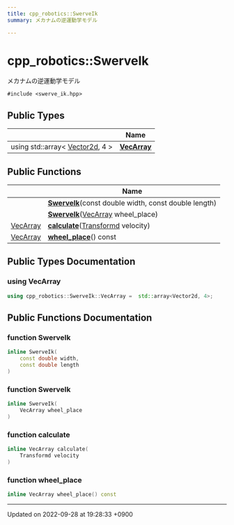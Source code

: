 ```yaml
---
title: cpp_robotics::SwerveIk
summary: メカナムの逆運動学モデル 

---
```


# cpp_robotics::SwerveIk



メカナムの逆運動学モデル 


`#include <swerve_ik.hpp>`

## Public Types

|                | Name           |
| -------------- | -------------- |
| using std::array< [Vector2d](/cpp_robotics/doxybook/Namespaces/namespacecpp__robotics/#using-vector2d), 4 > | **[VecArray](/cpp_robotics/doxybook/Classes/classcpp__robotics_1_1SwerveIk/#using-vecarray)**  |

## Public Functions

|                | Name           |
| -------------- | -------------- |
| | **[SwerveIk](/cpp_robotics/doxybook/Classes/classcpp__robotics_1_1SwerveIk/#function-swerveik)**(const double width, const double length) |
| | **[SwerveIk](/cpp_robotics/doxybook/Classes/classcpp__robotics_1_1SwerveIk/#function-swerveik)**([VecArray](/cpp_robotics/doxybook/Classes/classcpp__robotics_1_1SwerveIk/#using-vecarray) wheel_place) |
| [VecArray](/cpp_robotics/doxybook/Classes/classcpp__robotics_1_1SwerveIk/#using-vecarray) | **[calculate](/cpp_robotics/doxybook/Classes/classcpp__robotics_1_1SwerveIk/#function-calculate)**([Transformd](/cpp_robotics/doxybook/Namespaces/namespacecpp__robotics/#using-transformd) velocity) |
| [VecArray](/cpp_robotics/doxybook/Classes/classcpp__robotics_1_1SwerveIk/#using-vecarray) | **[wheel_place](/cpp_robotics/doxybook/Classes/classcpp__robotics_1_1SwerveIk/#function-wheel-place)**() const |

## Public Types Documentation

### using VecArray

```cpp
using cpp_robotics::SwerveIk::VecArray =  std::array<Vector2d, 4>;
```


## Public Functions Documentation

### function SwerveIk

```cpp
inline SwerveIk(
    const double width,
    const double length
)
```


### function SwerveIk

```cpp
inline SwerveIk(
    VecArray wheel_place
)
```


### function calculate

```cpp
inline VecArray calculate(
    Transformd velocity
)
```


### function wheel_place

```cpp
inline VecArray wheel_place() const
```


-------------------------------

Updated on 2022-09-28 at 19:28:33 +0900